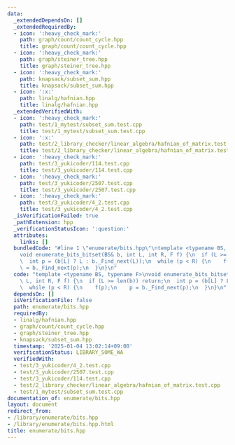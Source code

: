 ```yaml
---
data:
  _extendedDependsOn: []
  _extendedRequiredBy:
  - icon: ':heavy_check_mark:'
    path: graph/count/count_cycle.hpp
    title: graph/count/count_cycle.hpp
  - icon: ':heavy_check_mark:'
    path: graph/steiner_tree.hpp
    title: graph/steiner_tree.hpp
  - icon: ':heavy_check_mark:'
    path: knapsack/subset_sum.hpp
    title: knapsack/subset_sum.hpp
  - icon: ':x:'
    path: linalg/hafnian.hpp
    title: linalg/hafnian.hpp
  _extendedVerifiedWith:
  - icon: ':heavy_check_mark:'
    path: test/1_mytest/subset_sum.test.cpp
    title: test/1_mytest/subset_sum.test.cpp
  - icon: ':x:'
    path: test/2_library_checker/linear_algebra/hafnian_of_matrix.test.cpp
    title: test/2_library_checker/linear_algebra/hafnian_of_matrix.test.cpp
  - icon: ':heavy_check_mark:'
    path: test/3_yukicoder/114.test.cpp
    title: test/3_yukicoder/114.test.cpp
  - icon: ':heavy_check_mark:'
    path: test/3_yukicoder/2507.test.cpp
    title: test/3_yukicoder/2507.test.cpp
  - icon: ':heavy_check_mark:'
    path: test/3_yukicoder/4_2.test.cpp
    title: test/3_yukicoder/4_2.test.cpp
  _isVerificationFailed: true
  _pathExtension: hpp
  _verificationStatusIcon: ':question:'
  attributes:
    links: []
  bundledCode: "#line 1 \"enumerate/bits.hpp\"\ntemplate <typename BS, typename F>\n\
    void enumerate_bits_bitset(BS& b, int L, int R, F f) {\n  if (L >= len(b)) return;\n\
    \  int p = (b[L] ? L : b._Find_next(L));\n  while (p < R) {\n    f(p);\n    p\
    \ = b._Find_next(p);\n  }\n}\n"
  code: "template <typename BS, typename F>\nvoid enumerate_bits_bitset(BS& b, int\
    \ L, int R, F f) {\n  if (L >= len(b)) return;\n  int p = (b[L] ? L : b._Find_next(L));\n\
    \  while (p < R) {\n    f(p);\n    p = b._Find_next(p);\n  }\n}\n"
  dependsOn: []
  isVerificationFile: false
  path: enumerate/bits.hpp
  requiredBy:
  - linalg/hafnian.hpp
  - graph/count/count_cycle.hpp
  - graph/steiner_tree.hpp
  - knapsack/subset_sum.hpp
  timestamp: '2025-01-04 13:02:14+09:00'
  verificationStatus: LIBRARY_SOME_WA
  verifiedWith:
  - test/3_yukicoder/4_2.test.cpp
  - test/3_yukicoder/2507.test.cpp
  - test/3_yukicoder/114.test.cpp
  - test/2_library_checker/linear_algebra/hafnian_of_matrix.test.cpp
  - test/1_mytest/subset_sum.test.cpp
documentation_of: enumerate/bits.hpp
layout: document
redirect_from:
- /library/enumerate/bits.hpp
- /library/enumerate/bits.hpp.html
title: enumerate/bits.hpp
---
```

